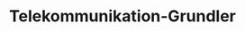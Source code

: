 ---
title: "Telekommunikation-Grundler"
url: /tirschenreuth/telekommunikation-grundler/
shop: Handy
---